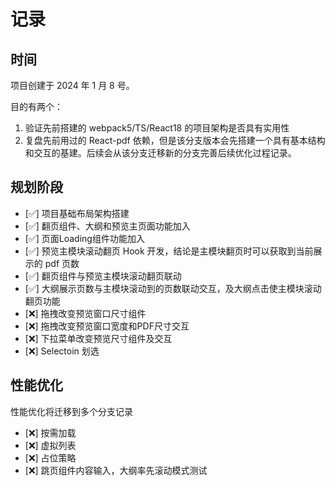 # 记录

## 时间

项目创建于 2024 年 1 月 8 号。

目的有两个：

1. 验证先前搭建的 webpack5/TS/React18 的项目架构是否具有实用性
2. 复盘先前用过的 React-pdf 依赖，但是该分支版本会先搭建一个具有基本结构和交互的基建。后续会从该分支迁移新的分支完善后续优化过程记录。

## 规划阶段

- [✅] 项目基础布局架构搭建
- [✅] 翻页组件、大纲和预览主页面功能加入
- [✅] 页面Loading组件功能加入
- [✅] 预览主模块滚动翻页 Hook 开发，结论是主模块翻页时可以获取到当前展示的 pdf 页数
- [✅] 翻页组件与预览主模块滚动翻页联动
- [✅] 大纲展示页数与主模块滚动到的页数联动交互，及大纲点击使主模块滚动翻页功能
- [❌] 拖拽改变预览窗口尺寸组件
- [❌] 拖拽改变预览窗口宽度和PDF尺寸交互
- [❌] 下拉菜单改变预览尺寸组件及交互
- [❌] Selectoin 划选

## 性能优化

性能优化将迁移到多个分支记录

- [❌] 按需加载
- [❌] 虚拟列表
- [❌] 占位策略
- [❌] 跳页组件内容输入，大纲率先滚动模式测试
